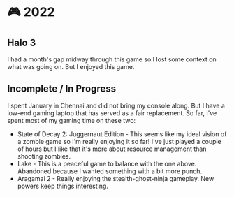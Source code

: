 # 🎮 2022

## Halo 3

I had a month's gap midway through this game so I lost some context on what was
going on. But I enjoyed this game.

## Incomplete / In Progress

I spent January in Chennai and did not bring my console along. But I have a
low-end gaming laptop that has served as a fair replacement. So far, I've spent
most of my gaming time on these two:

- State of Decay 2: Juggernaut Edition - This seems like my ideal vision of a
  zombie game so I'm really enjoying it so far! I've just played a couple of
  hours but I like that it's more about resource management than shooting
  zombies.
- Lake - This is a peaceful game to balance with the one above. Abandoned
  because I wanted something with a bit more punch.
- Aragamai 2 - Really enjoying the stealth-ghost-ninja gameplay. New powers
  keep things interesting.

